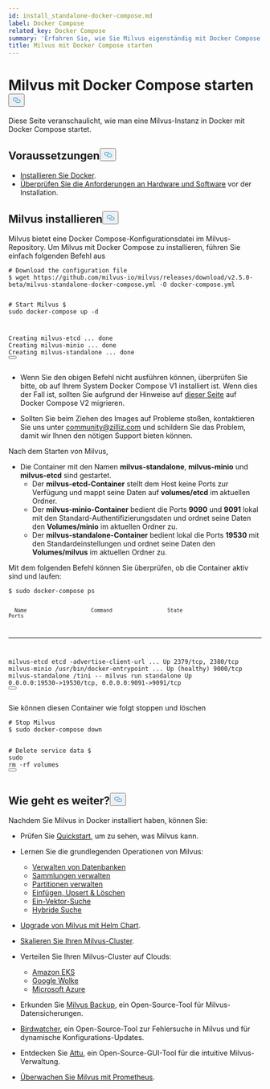 ```yaml
---
id: install_standalone-docker-compose.md
label: Docker Compose
related_key: Docker Compose
summary: 'Erfahren Sie, wie Sie Milvus eigenständig mit Docker Compose installieren.'
title: Milvus mit Docker Compose starten
---
```

<h1 id="Run-Milvus-with-Docker-Compose" class="common-anchor-header">Milvus mit Docker Compose starten<button data-href="#Run-Milvus-with-Docker-Compose" class="anchor-icon" translate="no">
      <svg translate="no"
        aria-hidden="true"
        focusable="false"
        height="20"
        version="1.1"
        viewBox="0 0 16 16"
        width="16"
      >
        <path
          fill="#0092E4"
          fill-rule="evenodd"
          d="M4 9h1v1H4c-1.5 0-3-1.69-3-3.5S2.55 3 4 3h4c1.45 0 3 1.69 3 3.5 0 1.41-.91 2.72-2 3.25V8.59c.58-.45 1-1.27 1-2.09C10 5.22 8.98 4 8 4H4c-.98 0-2 1.22-2 2.5S3 9 4 9zm9-3h-1v1h1c1 0 2 1.22 2 2.5S13.98 12 13 12H9c-.98 0-2-1.22-2-2.5 0-.83.42-1.64 1-2.09V6.25c-1.09.53-2 1.84-2 3.25C6 11.31 7.55 13 9 13h4c1.45 0 3-1.69 3-3.5S14.5 6 13 6z"
        ></path>
      </svg>
    </button></h1><p>Diese Seite veranschaulicht, wie man eine Milvus-Instanz in Docker mit Docker Compose startet.</p>
<h2 id="Prerequisites" class="common-anchor-header">Voraussetzungen<button data-href="#Prerequisites" class="anchor-icon" translate="no">
      <svg translate="no"
        aria-hidden="true"
        focusable="false"
        height="20"
        version="1.1"
        viewBox="0 0 16 16"
        width="16"
      >
        <path
          fill="#0092E4"
          fill-rule="evenodd"
          d="M4 9h1v1H4c-1.5 0-3-1.69-3-3.5S2.55 3 4 3h4c1.45 0 3 1.69 3 3.5 0 1.41-.91 2.72-2 3.25V8.59c.58-.45 1-1.27 1-2.09C10 5.22 8.98 4 8 4H4c-.98 0-2 1.22-2 2.5S3 9 4 9zm9-3h-1v1h1c1 0 2 1.22 2 2.5S13.98 12 13 12H9c-.98 0-2-1.22-2-2.5 0-.83.42-1.64 1-2.09V6.25c-1.09.53-2 1.84-2 3.25C6 11.31 7.55 13 9 13h4c1.45 0 3-1.69 3-3.5S14.5 6 13 6z"
        ></path>
      </svg>
    </button></h2><ul>
<li><a href="https://docs.docker.com/get-docker/">Installieren Sie Docker</a>.</li>
<li><a href="/docs/de/prerequisite-docker.md">Überprüfen Sie die Anforderungen an Hardware und Software</a> vor der Installation.</li>
</ul>
<h2 id="Install-Milvus" class="common-anchor-header">Milvus installieren<button data-href="#Install-Milvus" class="anchor-icon" translate="no">
      <svg translate="no"
        aria-hidden="true"
        focusable="false"
        height="20"
        version="1.1"
        viewBox="0 0 16 16"
        width="16"
      >
        <path
          fill="#0092E4"
          fill-rule="evenodd"
          d="M4 9h1v1H4c-1.5 0-3-1.69-3-3.5S2.55 3 4 3h4c1.45 0 3 1.69 3 3.5 0 1.41-.91 2.72-2 3.25V8.59c.58-.45 1-1.27 1-2.09C10 5.22 8.98 4 8 4H4c-.98 0-2 1.22-2 2.5S3 9 4 9zm9-3h-1v1h1c1 0 2 1.22 2 2.5S13.98 12 13 12H9c-.98 0-2-1.22-2-2.5 0-.83.42-1.64 1-2.09V6.25c-1.09.53-2 1.84-2 3.25C6 11.31 7.55 13 9 13h4c1.45 0 3-1.69 3-3.5S14.5 6 13 6z"
        ></path>
      </svg>
    </button></h2><p>Milvus bietet eine Docker Compose-Konfigurationsdatei im Milvus-Repository. Um Milvus mit Docker Compose zu installieren, führen Sie einfach folgenden Befehl aus</p>
<pre><code translate="no" class="language-shell"><span class="hljs-comment"># Download the configuration file</span>
$ wget https://github.com/milvus-io/milvus/releases/download/v2.5.0-beta/milvus-standalone-docker-compose.yml -O docker-compose.yml

<span class="hljs-comment"># Start Milvus</span>
$ <span class="hljs-built_in">sudo</span> docker-compose up -d

Creating milvus-etcd  ... <span class="hljs-keyword">done</span>
Creating milvus-minio ... <span class="hljs-keyword">done</span>
Creating milvus-standalone ... <span class="hljs-keyword">done</span>
<button class="copy-code-btn"></button></code></pre>
<div class="alert note">
<ul>
<li><p>Wenn Sie den obigen Befehl nicht ausführen können, überprüfen Sie bitte, ob auf Ihrem System Docker Compose V1 installiert ist. Wenn dies der Fall ist, sollten Sie aufgrund der Hinweise auf <a href="https://docs.docker.com/compose/">dieser Seite</a> auf Docker Compose V2 migrieren.</p></li>
<li><p>Sollten Sie beim Ziehen des Images auf Probleme stoßen, kontaktieren Sie uns unter <a href="mailto:community@zilliz.com">community@zilliz.com</a> und schildern Sie das Problem, damit wir Ihnen den nötigen Support bieten können.</p></li>
</ul>
</div>
<p>Nach dem Starten von Milvus,</p>
<ul>
<li>Die Container mit den Namen <strong>milvus-standalone</strong>, <strong>milvus-minio</strong> und <strong>milvus-etcd</strong> sind gestartet.<ul>
<li>Der <strong>milvus-etcd-Container</strong> stellt dem Host keine Ports zur Verfügung und mappt seine Daten auf <strong>volumes/etcd</strong> im aktuellen Ordner.</li>
<li>Der <strong>milvus-minio-Container</strong> bedient die Ports <strong>9090</strong> und <strong>9091</strong> lokal mit den Standard-Authentifizierungsdaten und ordnet seine Daten den <strong>Volumes/minio</strong> im aktuellen Ordner zu.</li>
<li>Der <strong>milvus-standalone-Container</strong> bedient lokal die Ports <strong>19530</strong> mit den Standardeinstellungen und ordnet seine Daten den <strong>Volumes/milvus</strong> im aktuellen Ordner zu.</li>
</ul></li>
</ul>
<p>Mit dem folgenden Befehl können Sie überprüfen, ob die Container aktiv sind und laufen:</p>
<pre><code translate="no" class="language-shell">$ <span class="hljs-built_in">sudo</span> docker-compose ps

      Name                     Command                  State                            Ports
--------------------------------------------------------------------------------------------------------------------
milvus-etcd         etcd -advertise-client-url ...   Up             2379/tcp, 2380/tcp
milvus-minio        /usr/bin/docker-entrypoint ...   Up (healthy)   9000/tcp
milvus-standalone   /tini -- milvus run standalone   Up             0.0.0.0:19530-&gt;19530/tcp, 0.0.0.0:9091-&gt;9091/tcp
<button class="copy-code-btn"></button></code></pre>
<p>Sie können diesen Container wie folgt stoppen und löschen</p>
<pre><code translate="no" class="language-shell"><span class="hljs-comment"># Stop Milvus</span>
$ <span class="hljs-built_in">sudo</span> docker-compose down

<span class="hljs-comment"># Delete service data</span>
$ <span class="hljs-built_in">sudo</span> <span class="hljs-built_in">rm</span> -rf volumes
<button class="copy-code-btn"></button></code></pre>
<h2 id="Whats-next" class="common-anchor-header">Wie geht es weiter?<button data-href="#Whats-next" class="anchor-icon" translate="no">
      <svg translate="no"
        aria-hidden="true"
        focusable="false"
        height="20"
        version="1.1"
        viewBox="0 0 16 16"
        width="16"
      >
        <path
          fill="#0092E4"
          fill-rule="evenodd"
          d="M4 9h1v1H4c-1.5 0-3-1.69-3-3.5S2.55 3 4 3h4c1.45 0 3 1.69 3 3.5 0 1.41-.91 2.72-2 3.25V8.59c.58-.45 1-1.27 1-2.09C10 5.22 8.98 4 8 4H4c-.98 0-2 1.22-2 2.5S3 9 4 9zm9-3h-1v1h1c1 0 2 1.22 2 2.5S13.98 12 13 12H9c-.98 0-2-1.22-2-2.5 0-.83.42-1.64 1-2.09V6.25c-1.09.53-2 1.84-2 3.25C6 11.31 7.55 13 9 13h4c1.45 0 3-1.69 3-3.5S14.5 6 13 6z"
        ></path>
      </svg>
    </button></h2><p>Nachdem Sie Milvus in Docker installiert haben, können Sie:</p>
<ul>
<li><p>Prüfen Sie <a href="/docs/de/quickstart.md">Quickstart</a>, um zu sehen, was Milvus kann.</p></li>
<li><p>Lernen Sie die grundlegenden Operationen von Milvus:</p>
<ul>
<li><a href="/docs/de/manage_databases.md">Verwalten von Datenbanken</a></li>
<li><a href="/docs/de/manage-collections.md">Sammlungen verwalten</a></li>
<li><a href="/docs/de/manage-partitions.md">Partitionen verwalten</a></li>
<li><a href="/docs/de/insert-update-delete.md">Einfügen, Upsert &amp; Löschen</a></li>
<li><a href="/docs/de/single-vector-search.md">Ein-Vektor-Suche</a></li>
<li><a href="/docs/de/multi-vector-search.md">Hybride Suche</a></li>
</ul></li>
<li><p><a href="/docs/de/upgrade_milvus_cluster-helm.md">Upgrade von Milvus mit Helm Chart</a>.</p></li>
<li><p><a href="/docs/de/scaleout.md">Skalieren Sie Ihren Milvus-Cluster</a>.</p></li>
<li><p>Verteilen Sie Ihren Milvus-Cluster auf Clouds:</p>
<ul>
<li><a href="/docs/de/eks.md">Amazon EKS</a></li>
<li><a href="/docs/de/gcp.md">Google Wolke</a></li>
<li><a href="/docs/de/azure.md">Microsoft Azure</a></li>
</ul></li>
<li><p>Erkunden Sie <a href="/docs/de/milvus_backup_overview.md">Milvus Backup</a>, ein Open-Source-Tool für Milvus-Datensicherungen.</p></li>
<li><p><a href="/docs/de/birdwatcher_overview.md">Birdwatcher</a>, ein Open-Source-Tool zur Fehlersuche in Milvus und für dynamische Konfigurations-Updates.</p></li>
<li><p>Entdecken Sie <a href="https://github.com/zilliztech/attu">Attu</a>, ein Open-Source-GUI-Tool für die intuitive Milvus-Verwaltung.</p></li>
<li><p><a href="/docs/de/monitor.md">Überwachen Sie Milvus mit Prometheus</a>.</p></li>
</ul>
